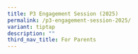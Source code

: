 ```yaml
---
title: P3 Engagement Session (2025)
permalink: /p3-engagement-session-2025/
variant: tiptap
description: ""
third_nav_title: For Parents
---
```

